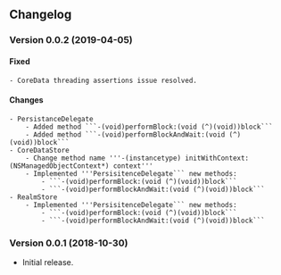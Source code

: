 ## Changelog
### Version 0.0.2 (2019-04-05) ###

#### Fixed
    - CoreData threading assertions issue resolved.

#### Changes
    - PersistanceDelegate
        - Added method ```-(void)performBlock:(void (^)(void))block```
        - Added method ```-(void)performBlockAndWait:(void (^)(void))block```
    - CoreDataStore
        - Change method name '''-(instancetype) initWithContext:(NSManagedObjectContext*) context'''
        - Implemented '''PersisitenceDelegate``` new methods:
            - ```-(void)performBlock:(void (^)(void))block```
            - ```-(void)performBlockAndWait:(void (^)(void))block```
    - RealmStore
        - Implemented '''PersisitenceDelegate``` new methods:
            - ```-(void)performBlock:(void (^)(void))block```
            - ```-(void)performBlockAndWait:(void (^)(void))block```
        
### Version 0.0.1 (2018-10-30) ###

- Initial release.
